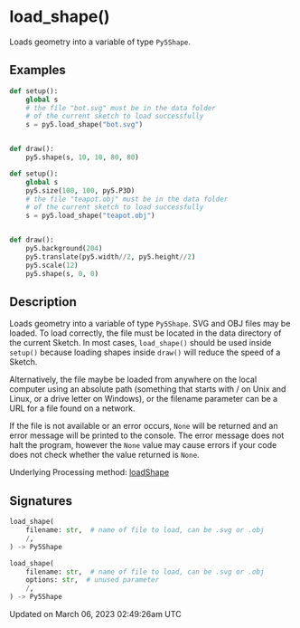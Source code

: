 # load_shape()

Loads geometry into a variable of type `Py5Shape`.

## Examples

<div class="example-table">

<div class="example-row"><div class="example-cell-image">

</div><div class="example-cell-code">

```python
def setup():
    global s
    # the file "bot.svg" must be in the data folder
    # of the current sketch to load successfully
    s = py5.load_shape("bot.svg")


def draw():
    py5.shape(s, 10, 10, 80, 80)
```

</div></div>

<div class="example-row"><div class="example-cell-image">

</div><div class="example-cell-code">

```python
def setup():
    global s
    py5.size(100, 100, py5.P3D)
    # the file "teapot.obj" must be in the data folder
    # of the current sketch to load successfully
    s = py5.load_shape("teapot.obj")


def draw():
    py5.background(204)
    py5.translate(py5.width//2, py5.height//2)
    py5.scale(12)
    py5.shape(s, 0, 0)
```

</div></div>

</div>

## Description

Loads geometry into a variable of type `Py5Shape`. SVG and OBJ files may be loaded. To load correctly, the file must be located in the data directory of the current Sketch. In most cases, `load_shape()` should be used inside `setup()` because loading shapes inside `draw()` will reduce the speed of a Sketch.

Alternatively, the file maybe be loaded from anywhere on the local computer using an absolute path (something that starts with / on Unix and Linux, or a drive letter on Windows), or the filename parameter can be a URL for a file found on a network.

If the file is not available or an error occurs, `None` will be returned and an error message will be printed to the console. The error message does not halt the program, however the `None` value may cause errors if your code does not check whether the value returned is `None`.

Underlying Processing method: [loadShape](https://processing.org/reference/loadShape_.html)

## Signatures

```python
load_shape(
    filename: str,  # name of file to load, can be .svg or .obj
    /,
) -> Py5Shape

load_shape(
    filename: str,  # name of file to load, can be .svg or .obj
    options: str,  # unused parameter
    /,
) -> Py5Shape
```

Updated on March 06, 2023 02:49:26am UTC
